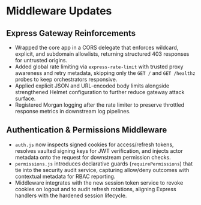 # Middleware Updates

## Express Gateway Reinforcements
- Wrapped the core app in a CORS delegate that enforces wildcard, explicit, and subdomain allowlists, returning structured 403 responses for untrusted origins.
- Added global rate limiting via `express-rate-limit` with trusted proxy awareness and retry metadata, skipping only the `GET /` and `GET /healthz` probes to keep orchestrators responsive.
- Applied explicit JSON and URL-encoded body limits alongside strengthened Helmet configuration to further reduce gateway attack surface.
- Registered Morgan logging after the rate limiter to preserve throttled response metrics in downstream log pipelines.

## Authentication & Permissions Middleware
- `auth.js` now inspects signed cookies for access/refresh tokens, resolves vaulted signing keys for JWT verification, and injects actor metadata onto the request for downstream permission checks.
- `permissions.js` introduces declarative guards (`requirePermissions`) that tie into the security audit service, capturing allow/deny outcomes with contextual metadata for RBAC reporting.
- Middleware integrates with the new session token service to revoke cookies on logout and to audit refresh rotations, aligning Express handlers with the hardened session lifecycle.

